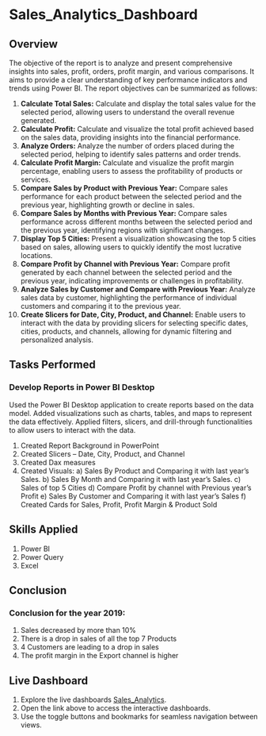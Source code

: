 # Sales_Analytics_Dashboard

## Overview

The objective of the report is to analyze and present comprehensive insights into sales, profit, orders, profit margin, and various comparisons. It aims to provide a clear understanding of key performance indicators and trends using Power BI. The report objectives can be summarized as follows:

1) **Calculate Total Sales:** Calculate and display the total sales value for the selected period, allowing users to understand the overall revenue generated.
2) **Calculate Profit:** Calculate and visualize the total profit achieved based on the sales data, providing insights into the financial performance.
3) **Analyze Orders:** Analyze the number of orders placed during the selected period, helping to identify sales patterns and order trends.
4) **Calculate Profit Margin:** Calculate and visualize the profit margin percentage, enabling users to assess the profitability of products or services.
5) **Compare Sales by Product with Previous Year:** Compare sales performance for each product between the selected period and the previous year, highlighting growth or decline in sales.
6) **Compare Sales by Months with Previous Year:** Compare sales performance across different months between the selected period and the previous year, identifying regions with significant changes.
7) **Display Top 5 Cities:** Present a visualization showcasing the top 5 cities based on sales, allowing users to quickly identify the most lucrative locations.
8) **Compare Profit by Channel with Previous Year:** Compare profit generated by each channel between the selected period and the previous year, indicating improvements or challenges in profitability.
9) **Analyze Sales by Customer and Compare with Previous Year:** Analyze sales data by customer, highlighting the performance of individual customers and comparing it to the previous year.
10) **Create Slicers for Date, City, Product, and Channel:** Enable users to interact with the data by providing slicers for selecting specific dates, cities, products, and channels, allowing for dynamic filtering and personalized analysis.

## Tasks Performed 

### Develop Reports in Power BI Desktop

Used the Power BI Desktop application to create reports based on the data model. Added visualizations such as charts, tables, and maps to represent the data effectively. Applied filters, slicers, and drill-through functionalities to allow users to interact with the data.

1) Created Report Background in PowerPoint
2) Created Slicers – Date, City, Product, and Channel
3) Created Dax measures
4) Created Visuals:
   a) Sales By Product and Comparing it with last year’s Sales.
   b) Sales By Month and Comparing it with last year’s Sales.
   c) Sales of top 5 Cities
   d) Compare Profit by channel with Previous year’s Profit
   e) Sales By Customer and Comparing it with last year’s Sales
   f) Created Cards for Sales, Profit, Profit Margin & Product Sold

## Skills Applied
  1) Power BI
  2) Power Query
  3) Excel

## Conclusion 

### Conclusion for the year 2019:

1) Sales decreased by more than 10%
2) There is a drop in sales of all the top 7 Products
3) 4 Customers are leading to a drop in sales
4) The profit margin in the Export channel is higher

## Live Dashboard

1) Explore the live dashboards [Sales_Analytics](https://app.powerbi.com/view?r=eyJrIjoiOGZkZGI0ZjEtMDUxNS00MzNjLThjNTctZWI5YTdmMTU4NTc5IiwidCI6ImM2ZTU0OWIzLTVmNDUtNDAzMi1hYWU5LWQ0MjQ0ZGM1YjJjNCJ9]).
2) Open the link above to access the interactive dashboards.
3) Use the toggle buttons and bookmarks for seamless navigation between views.
